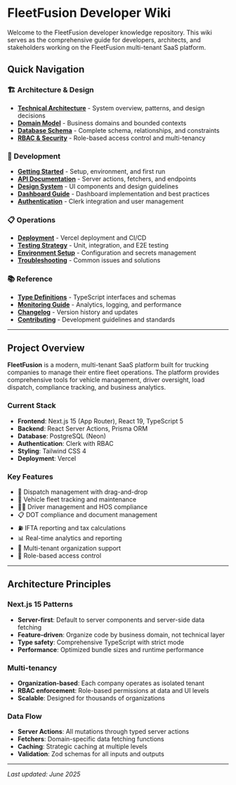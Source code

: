 # FleetFusion Developer Wiki

Welcome to the FleetFusion developer knowledge repository. This wiki serves as the comprehensive
guide for developers, architects, and stakeholders working on the FleetFusion multi-tenant SaaS
platform.

## Quick Navigation

### 🏗️ Architecture & Design

- [**Technical Architecture**](./Architecture.md) - System overview, patterns, and design decisions
- [**Domain Model**](./Domains.md) - Business domains and bounded contexts
- [**Database Schema**](./Database.md) - Complete schema, relationships, and constraints
- [**RBAC & Security**](./Security.md) - Role-based access control and multi-tenancy

### 🚀 Development

- [**Getting Started**](./Getting-Started.md) - Setup, environment, and first run
- [**API Documentation**](./API-Documentation.md) - Server actions, fetchers, and endpoints
- [**Design System**](./Design-System.md) - UI components and design guidelines
- [**Dashboard Guide**](./Dashboard-Guide.md) - Dashboard implementation and best practices
- [**Authentication**](./Authentication.md) - Clerk integration and user management

### 📋 Operations

- [**Deployment**](./Deployment.md) - Vercel deployment and CI/CD
- [**Testing Strategy**](./Testing-Strategy.md) - Unit, integration, and E2E testing
- [**Environment Setup**](./Environment.md) - Configuration and secrets management
- [**Troubleshooting**](./Troubleshooting.md) - Common issues and solutions

### 📚 Reference

- [**Type Definitions**](./Types.md) - TypeScript interfaces and schemas
- [**Monitoring Guide**](./Monitoring.md) - Analytics, logging, and performance
- [**Changelog**](./Changelog.md) - Version history and updates
- [**Contributing**](./Contributing.md) - Development guidelines and standards

---

## Project Overview

**FleetFusion** is a modern, multi-tenant SaaS platform built for trucking companies to manage their
entire fleet operations. The platform provides comprehensive tools for vehicle management, driver
oversight, load dispatch, compliance tracking, and business analytics.

### Current Stack

- **Frontend**: Next.js 15 (App Router), React 19, TypeScript 5
- **Backend**: React Server Actions, Prisma ORM
- **Database**: PostgreSQL (Neon)
- **Authentication**: Clerk with RBAC
- **Styling**: Tailwind CSS 4
- **Deployment**: Vercel

### Key Features

- 🚦 Dispatch management with drag-and-drop
- 🚚 Vehicle fleet tracking and maintenance
- 👨‍✈️ Driver management and HOS compliance
- 📋 DOT compliance and document management
- ⛽ IFTA reporting and tax calculations
- 📊 Real-time analytics and reporting
- 🏢 Multi-tenant organization support
- 🔐 Role-based access control

---

## Architecture Principles

### Next.js 15 Patterns

- **Server-first**: Default to server components and server-side data fetching
- **Feature-driven**: Organize code by business domain, not technical layer
- **Type safety**: Comprehensive TypeScript with strict mode
- **Performance**: Optimized bundle sizes and runtime performance

### Multi-tenancy

- **Organization-based**: Each company operates as isolated tenant
- **RBAC enforcement**: Role-based permissions at data and UI levels
- **Scalable**: Designed for thousands of organizations

### Data Flow

- **Server Actions**: All mutations through typed server actions
- **Fetchers**: Domain-specific data fetching functions
- **Caching**: Strategic caching at multiple levels
- **Validation**: Zod schemas for all inputs and outputs

---

_Last updated: June 2025_
